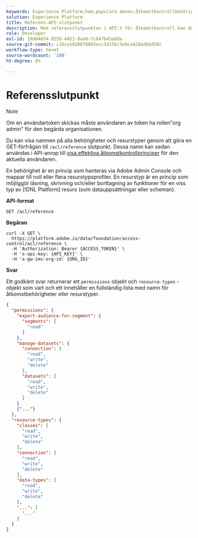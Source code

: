 ```yaml
---
keywords: Experience Platform;hem;populära ämnen;åtkomstkontrollbehörigheter;åtkomstkontrollsresurstyper;åtkomstkontrolls-API
solution: Experience Platform
title: Referens-API-slutpunkt
description: Med referensslutpunkten i API:t för åtkomstkontroll kan du visa namnen på tillgängliga behörigheter och resurstyper, som sedan kan användas för att visa effektiva åtkomstkontrollprinciper för den aktuella användaren.
role: Developer
exl-id: 18d84d54-9258-4451-9aa8-7c647b45a8da
source-git-commit: c16ce1020670065ecc5415bc3e9ca428adbbd50c
workflow-type: tm+mt
source-wordcount: '188'
ht-degree: 0%

---
```


# Referensslutpunkt

>[!NOTE]
>
>Om en användartoken skickas måste användaren av token ha rollen&quot;org admin&quot; för den begärda organisationen.

Du kan visa namnen på alla behörigheter och resurstyper genom att göra en GET-förfrågan till `/acl/reference` slutpunkt. Dessa namn kan sedan användas i API-anrop till [visa effektiva åtkomstkontrollprinciper](./effective-policies.md) för den aktuella användaren.

En behörighet är en princip som hanteras via Adobe Admin Console och mappar till noll eller flera resurstypsprofiler. En resurstyp är en princip som möjliggör läsning, skrivning och/eller borttagning av funktioner för en viss typ av [!DNL Platform] resurs (som datauppsättningar eller scheman).

**API-format**

```http
GET /acl/reference
```

**Begäran**

```shell
curl -X GET \
  https://platform.adobe.io/data/foundation/access-control/acl/reference \
  -H 'Authorization: Bearer {ACCESS_TOKEN}' \
  -H 'x-api-key: {API_KEY}' \
  -H 'x-gw-ims-org-id: {ORG_ID}'
```

**Svar**

Ett godkänt svar returnerar ett `permissions` objekt och `resource-types` -objekt som vart och ett innehåller en fullständig lista med namn för åtkomstbehörigheter eller resurstyper.

```json
{
  "permissions": {
    "export-audience-for-segment": {
      "segments": [
        "read"
      ]
    },
    "manage-datasets": {
      "connection": [
        "read",
        "write",
        "delete"
      ],
      "datasets": [
        "read",
        "write",
        "delete"
      ]
    }
    {"..."}
  },
  "resource-types": {
    "classes": [
      "read",
      "write",
      "delete"
    ],
    "connection": [
      "read",
      "write",
      "delete"
    ],
    "data-types": [
      "read",
      "write",
      "delete"
    ],
    "...": [
      "..."
    ]
  }
}
```
